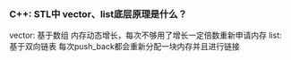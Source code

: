 ### C++: STL中 vector、list底层原理是什么？
vector:
基于数组
内存动态增长，每次不够用了增长一定倍数重新申请内存
list:
基于双向链表
每次push_back都会重新分配一块内存并且进行链接
